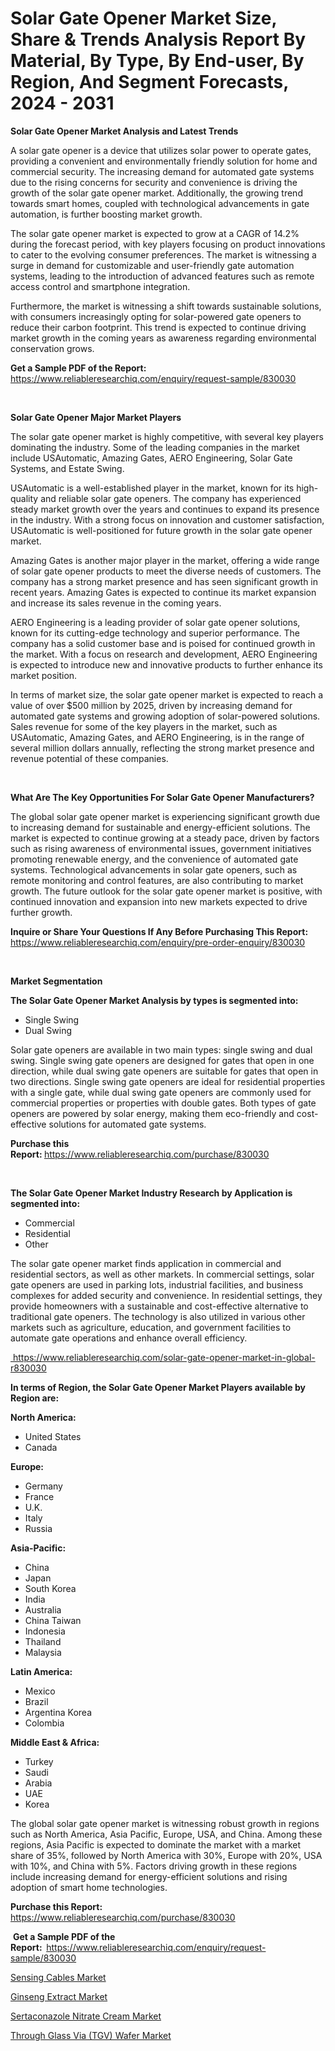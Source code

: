 <p><h1>Solar Gate Opener Market Size, Share & Trends Analysis Report By Material, By Type, By End-user, By Region, And Segment Forecasts, 2024 - 2031</h1></p><p><strong>Solar Gate Opener Market Analysis and Latest Trends</strong></p>
<p><p>A solar gate opener is a device that utilizes solar power to operate gates, providing a convenient and environmentally friendly solution for home and commercial security. The increasing demand for automated gate systems due to the rising concerns for security and convenience is driving the growth of the solar gate opener market. Additionally, the growing trend towards smart homes, coupled with technological advancements in gate automation, is further boosting market growth.</p><p>The solar gate opener market is expected to grow at a CAGR of 14.2% during the forecast period, with key players focusing on product innovations to cater to the evolving consumer preferences. The market is witnessing a surge in demand for customizable and user-friendly gate automation systems, leading to the introduction of advanced features such as remote access control and smartphone integration.</p><p>Furthermore, the market is witnessing a shift towards sustainable solutions, with consumers increasingly opting for solar-powered gate openers to reduce their carbon footprint. This trend is expected to continue driving market growth in the coming years as awareness regarding environmental conservation grows.</p></p>
<p><strong>Get a Sample PDF of the Report:&nbsp;</strong> <a href="https://www.reliableresearchiq.com/enquiry/request-sample/830030">https://www.reliableresearchiq.com/enquiry/request-sample/830030</a></p>
<p>&nbsp;</p>
<p><strong>Solar Gate Opener Major Market Players</strong></p>
<p><p>The solar gate opener market is highly competitive, with several key players dominating the industry. Some of the leading companies in the market include USAutomatic, Amazing Gates, AERO Engineering, Solar Gate Systems, and Estate Swing.</p><p>USAutomatic is a well-established player in the market, known for its high-quality and reliable solar gate openers. The company has experienced steady market growth over the years and continues to expand its presence in the industry. With a strong focus on innovation and customer satisfaction, USAutomatic is well-positioned for future growth in the solar gate opener market.</p><p>Amazing Gates is another major player in the market, offering a wide range of solar gate opener products to meet the diverse needs of customers. The company has a strong market presence and has seen significant growth in recent years. Amazing Gates is expected to continue its market expansion and increase its sales revenue in the coming years.</p><p>AERO Engineering is a leading provider of solar gate opener solutions, known for its cutting-edge technology and superior performance. The company has a solid customer base and is poised for continued growth in the market. With a focus on research and development, AERO Engineering is expected to introduce new and innovative products to further enhance its market position.</p><p>In terms of market size, the solar gate opener market is expected to reach a value of over $500 million by 2025, driven by increasing demand for automated gate systems and growing adoption of solar-powered solutions. Sales revenue for some of the key players in the market, such as USAutomatic, Amazing Gates, and AERO Engineering, is in the range of several million dollars annually, reflecting the strong market presence and revenue potential of these companies.</p></p>
<p>&nbsp;</p>
<p><strong>What Are The Key Opportunities For Solar Gate Opener Manufacturers?</strong></p>
<p><p>The global solar gate opener market is experiencing significant growth due to increasing demand for sustainable and energy-efficient solutions. The market is expected to continue growing at a steady pace, driven by factors such as rising awareness of environmental issues, government initiatives promoting renewable energy, and the convenience of automated gate systems. Technological advancements in solar gate openers, such as remote monitoring and control features, are also contributing to market growth. The future outlook for the solar gate opener market is positive, with continued innovation and expansion into new markets expected to drive further growth.</p></p>
<p><strong>Inquire or Share Your Questions If Any Before Purchasing This Report:</strong> <a href="https://www.reliableresearchiq.com/enquiry/pre-order-enquiry/830030">https://www.reliableresearchiq.com/enquiry/pre-order-enquiry/830030</a></p>
<p>&nbsp;</p>
<p><strong>Market Segmentation</strong></p>
<p><strong>The Solar Gate Opener Market Analysis by types is segmented into:</strong></p>
<p><ul><li>Single Swing</li><li>Dual Swing</li></ul></p>
<p><p>Solar gate openers are available in two main types: single swing and dual swing. Single swing gate openers are designed for gates that open in one direction, while dual swing gate openers are suitable for gates that open in two directions. Single swing gate openers are ideal for residential properties with a single gate, while dual swing gate openers are commonly used for commercial properties or properties with double gates. Both types of gate openers are powered by solar energy, making them eco-friendly and cost-effective solutions for automated gate systems.</p></p>
<p><strong>Purchase this Report:&nbsp;</strong><a href="https://www.reliableresearchiq.com/purchase/830030">https://www.reliableresearchiq.com/purchase/830030</a></p>
<p>&nbsp;</p>
<p><strong>The Solar Gate Opener Market Industry Research by Application is segmented into:</strong></p>
<p><ul><li>Commercial</li><li>Residential</li><li>Other</li></ul></p>
<p><p>The solar gate opener market finds application in commercial and residential sectors, as well as other markets. In commercial settings, solar gate openers are used in parking lots, industrial facilities, and business complexes for added security and convenience. In residential settings, they provide homeowners with a sustainable and cost-effective alternative to traditional gate openers. The technology is also utilized in various other markets such as agriculture, education, and government facilities to automate gate operations and enhance overall efficiency.</p></p>
<p><a href="https://www.reliableresearchiq.com/solar-gate-opener-market-in-global-r830030">&nbsp;https://www.reliableresearchiq.com/solar-gate-opener-market-in-global-r830030</a></p>
<p><strong>In terms of Region, the Solar Gate Opener Market Players available by Region are:</strong></p>
<p>
    <p> <strong> North America: </strong>
        <ul>
            <li>United States</li>
            <li>Canada</li>
        </ul>
        </p> 
    <p> <strong> Europe: </strong>
        <ul>
            <li>Germany</li>
            <li>France</li>
            <li>U.K.</li>
            <li>Italy</li>
            <li>Russia</li>
        </ul>
        </p> 
    <p> <strong> Asia-Pacific: </strong>
        <ul>
            <li>China</li>
            <li>Japan</li>
            <li>South Korea</li>
            <li>India</li>
            <li>Australia</li>
            <li>China Taiwan</li>
            <li>Indonesia</li>
            <li>Thailand</li>
            <li>Malaysia</li>
        </ul>
        </p> 
    <p> <strong> Latin America: </strong>
        <ul>
            <li>Mexico</li>
            <li>Brazil</li>
            <li>Argentina Korea</li>
            <li>Colombia</li>
        </ul>
        </p> 
    <p> <strong> Middle East & Africa: </strong>
        <ul>
            <li>Turkey</li>
            <li>Saudi</li>
            <li>Arabia</li>
            <li>UAE</li>
            <li>Korea</li>
        </ul>
    </p>
    </p>
<p><p>The global solar gate opener market is witnessing robust growth in regions such as North America, Asia Pacific, Europe, USA, and China. Among these regions, Asia Pacific is expected to dominate the market with a market share of 35%, followed by North America with 30%, Europe with 20%, USA with 10%, and China with 5%. Factors driving growth in these regions include increasing demand for energy-efficient solutions and rising adoption of smart home technologies.</p></p>
<p><strong>Purchase this Report: </strong><a href="https://www.reliableresearchiq.com/purchase/830030">https://www.reliableresearchiq.com/purchase/830030</a></p>
<p>&nbsp;<strong>Get a Sample PDF of the Report:&nbsp;&nbsp;</strong><a href="https://www.reliableresearchiq.com/enquiry/request-sample/830030">https://www.reliableresearchiq.com/enquiry/request-sample/830030</a></p>
<p><strong></strong></p>
<p><p><a href="https://github.com/colme52/Market-Research-Report-List-1/blob/main/sensing-cables-market.md">Sensing Cables Market</a></p><p><a href="https://www.linkedin.com/pulse/ginseng-extract-market-share-analysis-growth-trends-forecasts-dgnrf">Ginseng Extract Market</a></p><p><a href="https://www.linkedin.com/pulse/global-sertaconazole-nitrate-cream-market-focus-application-ykcnf">Sertaconazole Nitrate Cream Market</a></p><p><a href="https://github.com/gerrikabranch52024/Market-Research-Report-List-1/blob/main/through-glass-via-tgv-wafer-market.md">Through Glass Via (TGV) Wafer Market</a></p></p>
